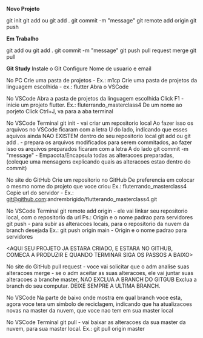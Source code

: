________Novo Projeto________

git init
git add <file name> ou git add .
git commit -m "message"
git remote add origin <server url>
git push <server name> <branch name>

________Em Trabalho________

git add <file name> ou git add .
git commit -m "message"
git push <server name> <branch name>
pull request
merge
git pull

________Git Study________
Instale o Git
Configure Nome de usuario e email

No PC
Crie uma pasta de projetos - Ex.: m1cp
Crie uma pasta de projetos da linguagem escolhida - ex.: flutter
Abra o VSCode

No VSCode
Abra a pasta de projetos da linguagem escolhida
Click F1 - inicie um projeto flutter. Ex.: fluterrando_masterclass4
De um nome ao porjeto
Click Ctrl+J, va para a aba terminal

No VSCode Terminal
git init - vai criar um repositorio local
Ao fazer isso os arquivos no VSCode ficaram com a letra U do lado, indicando que esses aquivos ainda NAO EXISTEM dentro do seu repositorio local
git add <file name> ou git add . - prepara os arquivos modificados para serem commitados, ao fazer isso os arquivos preparados ficaram com a letra A do lado
git commit -m "message" - Empacota/Encapsula todas as alteracoes preparadas, (coleque uma mensagens explicando quais as alteracoes estao dentro do commit)

No site do GitHub
Crie um repositorio no GitHub
De preferencia em colocar o mesmo nome do projeto que voce criou
Ex.: fluterrando_masterclass4
Copie url  do servidor -
Ex.: git@github.com:andrembrigido/flutterando_masterclass4.git

No VSCode Terminal
git remote add origin <server url> - ele vai linkar seu repositorio local, com o repositorio da url
Ps.: Origin e o nome padrao para servidores
git push <server name> <branch name>- para subir as alteracoes locais, para o repositorio da nuvem da branch desejada
 Ex.: git push origin main
<server name> - Origin e o nome padrao para servidores

<AQUI SEU PROJETO JA ESTARA CRIADO, E ESTARA NO GITHUB, COMECA A PRODUZIR E QUANDO TERMINAR SIGA OS PASSOS A BAIXO>

No site do GitHub
pull request - voce vai solicitar que o adm analise suas alteracoes
merge - se o adm aceitar as suas alteracoes, ele vai juntar suas alteracoes a branche master,  NAO EXCLUA A BRANCH DO GITGUB
Exclua a branch do seu computar. DEIXE SEMPRE A ULTIMA BRANCH.

No VSCode
Na parte de baixo onde mostra em qual branch voce esta, agora voce tera um simbolo de reciclagem, indicando que ha atualizacoes novas na master da nuvem, que voce nao tem em sua master local

No VSCode Terminal
git pull <servidor> <branch>- vai baixar as alteracoes da sua master da nuvem, para sua master local. Ex.: git pull origin master